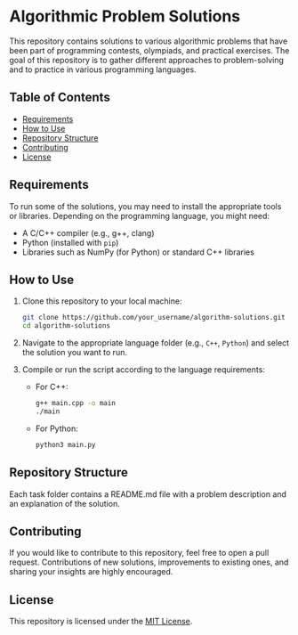 # Algorithmic Problem Solutions

This repository contains solutions to various algorithmic problems that have been part of programming contests, olympiads, and practical exercises. The goal of this repository is to gather different approaches to problem-solving and to practice in various programming languages.

## Table of Contents

- [Requirements](#requirements)
- [How to Use](#how-to-use)
- [Repository Structure](#repository-structure)
- [Contributing](#contributing)
- [License](#license)

## Requirements

To run some of the solutions, you may need to install the appropriate tools or libraries. Depending on the programming language, you might need:

- A C/C++ compiler (e.g., g++, clang)
- Python (installed with `pip`)
- Libraries such as NumPy (for Python) or standard C++ libraries

## How to Use

1. Clone this repository to your local machine:
    ```bash
    git clone https://github.com/your_username/algorithm-solutions.git
    cd algorithm-solutions
    ```

2. Navigate to the appropriate language folder (e.g., `C++`, `Python`) and select the solution you want to run.

3. Compile or run the script according to the language requirements:
    - For C++:
        ```bash
        g++ main.cpp -o main
        ./main
        ```
    - For Python:
        ```bash
        python3 main.py
        ```

## Repository Structure


Each task folder contains a README.md file with a problem description and an explanation of the solution.

## Contributing

If you would like to contribute to this repository, feel free to open a pull request. Contributions of new solutions, improvements to existing ones, and sharing your insights are highly encouraged.

## License

This repository is licensed under the [MIT License](LICENSE).
